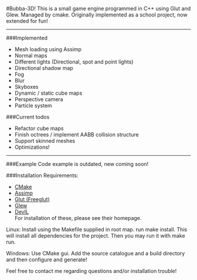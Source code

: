 #Bubba-3D!
This is a small game engine programmed in C++
using Glut and Glew.  Managed by cmake.
Originally implemented as a school project, now extended for fun!

***  
###Implemented
* Mesh loading using Assimp
* Normal maps
* Different lights (Directional, spot and point lights)
* Directional shadow map
* Fog
* Blur
* Skyboxes
* Dynamic / static cube maps
* Perspective camera
* Particle system

###Current todos
* Refactor cube maps
* Finish octrees / implement AABB collision structure
* Support skinned meshes
* Optimizations!

***
###Example
Code example is outdated, new coming soon!

###Installation
Requirements:
* <a href="http://www.cmake.org/">CMake</a>
* <a href="http://assimp.sourceforge.net/">Assimp</a>
* <a href="http://freeglut.sourceforge.net/">Glut (Freeglut)</a>
* <a href="http://glew.sourceforge.net/">Glew</a>
* <a href="http://openil.sourceforge.net/">DevIL</a><br />
For installation of these, please see their homepage.

Linux: Install using the Makefile supplied in root map. run make install. This will install all dependencies for the project. Then you may run it with make run.

Windows: Use CMake gui. Add the source catalogue and a build directory and then configure and generate! 

Feel free to contact me regarding questions and/or installation trouble!
